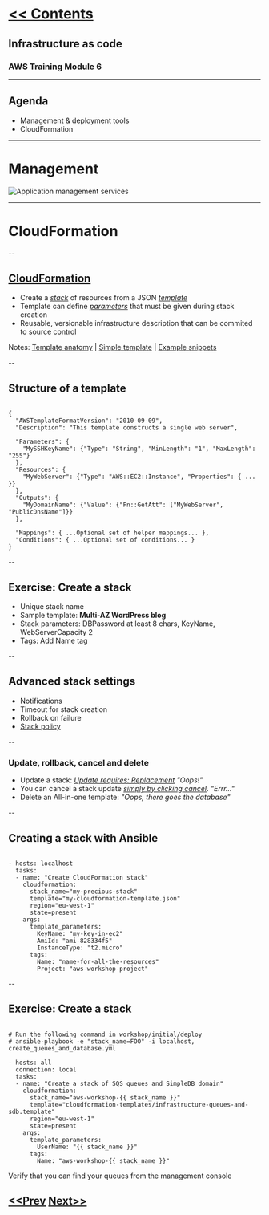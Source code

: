 # [<< Contents](README.md)

## Infrastructure as code
### AWS Training Module 6

---

## Agenda

- Management & deployment tools
- CloudFormation

---

# Management

![Application management services](images/aws_application_management.png)

---

# CloudFormation

--

## [CloudFormation](http://aws.amazon.com/cloudformation/)

- Create a [*stack*](http://docs.aws.amazon.com/AWSCloudFormation/latest/UserGuide/cfn-whatis-concepts.html) of resources from a JSON [*template*](http://docs.aws.amazon.com/AWSCloudFormation/latest/UserGuide/cfn-whatis-concepts.html)
- Template can define [*parameters*](http://docs.aws.amazon.com/AWSCloudFormation/latest/UserGuide/parameters-section-structure.html) that must be given during stack creation
- Reusable, versionable infrastructure description that can be commited to source control

Notes: [Template anatomy](http://docs.aws.amazon.com/AWSCloudFormation/latest/UserGuide/template-anatomy.html) | [Simple template](http://docs.aws.amazon.com/AWSCloudFormation/latest/UserGuide/example-templates-ec2-with-security-groups.html) | [Example snippets](http://docs.aws.amazon.com/AWSCloudFormation/latest/UserGuide/CHAP_TemplateQuickRef.html)

--

## Structure of a template

<pre><code data-trim="" class="json">
{
  "AWSTemplateFormatVersion": "2010-09-09",
  "Description": "This template constructs a single web server",

  "Parameters": {
    "MySSHKeyName": {"Type": "String", "MinLength": "1", "MaxLength": "255"}
  },
  "Resources": {
    "MyWebServer": {"Type": "AWS::EC2::Instance", "Properties": { ... }}
  },
  "Outputs": {
    "MyDomainName": {"Value": {"Fn::GetAtt": ["MyWebServer", "PublicDnsName"]}}
  },

  "Mappings": { ...Optional set of helper mappings... },
  "Conditions": { ...Optional set of conditions... }
}
</code></pre>

--

## Exercise: Create a stack

- Unique stack name
- Sample template: **Multi-AZ WordPress blog**
- Stack parameters: DBPassword at least 8 chars, KeyName, WebServerCapacity 2
- Tags: Add Name tag

--

## Advanced stack settings

- Notifications
- Timeout for stack creation
- Rollback on failure
- [Stack policy](https://docs.aws.amazon.com/AWSCloudFormation/latest/UserGuide/protect-stack-resources.html)

--

### Update, rollback, cancel and delete

- Update a stack: [*Update requires: Replacement*](http://docs.aws.amazon.com/AWSCloudFormation/latest/UserGuide/aws-properties-ec2-instance.html#cfn-ec2-instance-blockdevicemappings) *"Oops!"*
- You can cancel a stack update [*simply by clicking cancel*](https://docs.aws.amazon.com/AWSCloudFormation/latest/UserGuide/using-cfn-cancel-stack-update.html). *"Errr..."*
- Delete an All-in-one template: *"Oops, there goes the database"*

--

## Creating a stack with Ansible

<pre><code data-trim="" class="ruby">
- hosts: localhost
  tasks:
  - name: "Create CloudFormation stack"
    cloudformation:
      stack_name="my-precious-stack"
      template="my-cloudformation-template.json"
      region="eu-west-1"
      state=present
    args:
      template_parameters:
        KeyName: "my-key-in-ec2"
        AmiId: "ami-828334f5"
        InstanceType: "t2.micro"
      tags:
        Name: "name-for-all-the-resources"
        Project: "aws-workshop-project"
</code></pre>

--

## Exercise: Create a stack

<pre><code data-trim="" class="ruby">
# Run the following command in workshop/initial/deploy
# ansible-playbook -e "stack_name=FOO" -i localhost, create_queues_and_database.yml

- hosts: all
  connection: local
  tasks:
  - name: "Create a stack of SQS queues and SimpleDB domain"
    cloudformation:
      stack_name="aws-workshop-{{ stack_name }}"
      template="cloudformation-templates/infrastructure-queues-and-sdb.template"
      region="eu-west-1"
      state=present
    args:
      template_parameters:
        UserName: "{{ stack_name }}"
      tags:
        Name: "aws-workshop-{{ stack_name }}"
</code></pre>

Verify that you can find your queues from the management console

##
## [<<Prev](05-software_development.md) [Next>>](07-best_practice_architectures.md)
